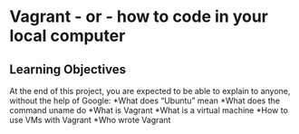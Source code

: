 # Vagrant - or - how to code in your local computer
## Learning Objectives

At the end of this project, you are expected to be able to explain to anyone, without the help of Google:
*What does “Ubuntu” mean
*What does the command uname do
*What is Vagrant
*What is a virtual machine
*How to use VMs with Vagrant
*Who wrote Vagrant
